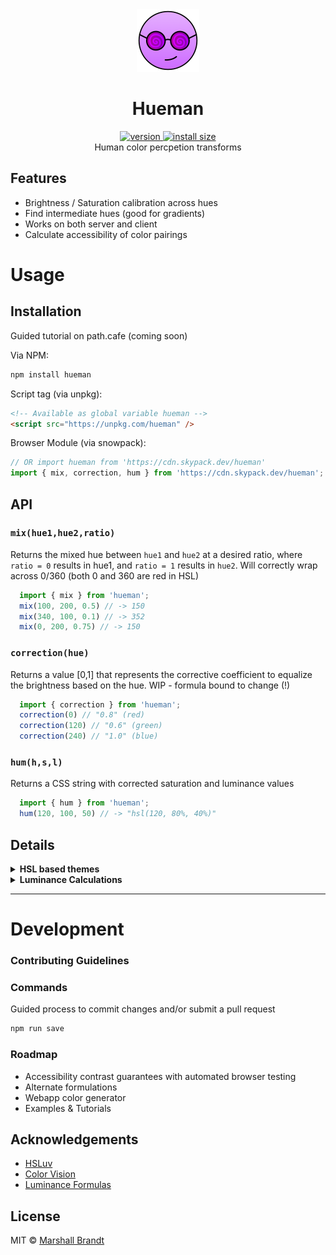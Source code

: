 <div align="center">
  <img src="https://github.com/marshallcb/hueman/raw/master/hueman.png" alt="hueman" width="100" />
</div>

<h1 align="center">Hueman</h1>
<div align="center">
  <a href="https://npmjs.org/package/hueman">
    <img src="https://badgen.now.sh/npm/v/hueman" alt="version" />
  </a>
  <a href="https://bundlephobia.com/result?p=hueman">
    <img src="https://img.badgesize.io/MarshallCB/hueman/master/min.js?compression=brotli" alt="install size" />
  </a>
</div>

<div align="center">Human color percpetion transforms</div>

## Features
- Brightness / Saturation calibration across hues
- Find intermediate hues (good for gradients)
- Works on both server and client
- Calculate accessibility of color pairings

# Usage

## Installation

Guided tutorial on path.cafe (coming soon)

Via NPM:
```sh
npm install hueman
```

Script tag (via unpkg):
```html
<!-- Available as global variable hueman -->
<script src="https://unpkg.com/hueman" />
```

Browser Module (via snowpack):
```js
// OR import hueman from 'https://cdn.skypack.dev/hueman'
import { mix, correction, hum } from 'https://cdn.skypack.dev/hueman';
```
## API

### `mix(hue1,hue2,ratio)`

Returns the mixed hue between `hue1` and `hue2` at a desired ratio, where `ratio = 0` results in hue1, and `ratio = 1` results in `hue2`. Will correctly wrap across 0/360 (both 0 and 360 are red in HSL)

```js
  import { mix } from 'hueman';
  mix(100, 200, 0.5) // -> 150
  mix(340, 100, 0.1) // -> 352
  mix(0, 200, 0.75) // -> 150
```

### `correction(hue)`

Returns a value [0,1] that represents the corrective coefficient to equalize the brightness based on the hue.
WIP - formula bound to change (!)

```js
  import { correction } from 'hueman';
  correction(0) // "0.8" (red)
  correction(120) // "0.6" (green)
  correction(240) // "1.0" (blue)
```

### `hum(h,s,l)`

Returns a CSS string with corrected saturation and luminance values

```js
  import { hum } from 'hueman';
  hum(120, 100, 50) // -> "hsl(120, 80%, 40%)"
```

## Details

<details>
  <summary><strong>HSL based themes</strong></summary>
  <div>
    Coming soon
  </div>
</details>
<details>
  <summary><strong>Luminance Calculations</strong></summary>
  <div>
    Coming soon
  </div>
</details>

- - -

# Development

### Contributing Guidelines

### Commands

Guided process to commit changes and/or submit a pull request
```sh
npm run save
```

### Roadmap
- Accessibility contrast guarantees with automated browser testing
- Alternate formulations
- Webapp color generator
- Examples & Tutorials

## Acknowledgements
- [HSLuv](https://www.hsluv.org/comparison/)
- [Color Vision](https://en.wikipedia.org/wiki/Color_vision)
- [Luminance Formulas](https://stackoverflow.com/questions/596216/formula-to-determine-brightness-of-rgb-color)

## License

MIT © [Marshall Brandt](https://m4r.sh)
